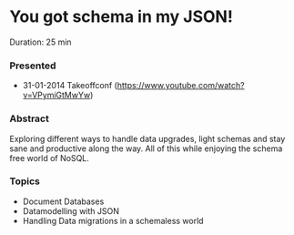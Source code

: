 You got schema in my JSON!
==========================

Duration: 25 min

### Presented

- 31-01-2014 Takeoffconf (https://www.youtube.com/watch?v=VPymiGtMwYw)

### Abstract

Exploring different ways to handle data upgrades, light schemas and stay sane
and productive along the way. All of this while enjoying the schema free world
of NoSQL.

### Topics

- Document Databases
- Datamodelling with JSON
- Handling Data migrations in a schemaless world
